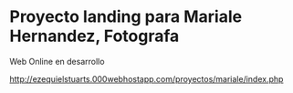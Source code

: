 # Proyecto landing para Mariale Hernandez, Fotografa

Web Online en desarrollo

http://ezequielstuarts.000webhostapp.com/proyectos/mariale/index.php
